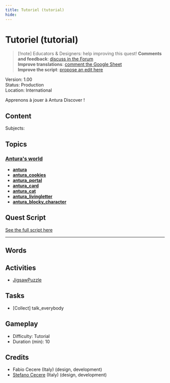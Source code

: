```yaml
---
title: Tutoriel (tutorial)
hide:
---
```


# Tutoriel (tutorial)
> [!note] Educators & Designers: help improving this quest!
> **Comments and feedback**: [discuss in the Forum](https://antura.discourse.group/t/quest-tutorial/41)  
> **Improve translations**: [comment the Google Sheet](https://docs.google.com/spreadsheets/d/1FPFOy8CHor5ArSg57xMuPAG7WM27-ecDOiU-OmtHgjw/edit?gid=631129787#gid=631129787)  
> **Improve the script**: [propose an edit here](https://github.com/vgwb/Antura/blob/main/Assets/_discover/_quests/_TUTORIAL/Tutorial%20-%20Yarn%20Script.yarn)  

Version: 1.00  
Status: Production  
Location: International

Apprenons à jouer à Antura Discover !

## Content
Subjects: 


## Topics
### [Antura's world](../../topics/index.md#antura-world)

  - **[antura](../../cards/index.md#antura)**  
  - **[antura_cookies](../../cards/index.md#antura_cookies)**  
  - **[antura_portal](../../cards/index.md#antura_portal)**  
  - **[antura_card](../../cards/index.md#antura_card)**  
  - **[antura_cat](../../cards/index.md#antura_cat)**  
  - **[antura_livingletter](../../cards/index.md#antura_livingletter)**  
  - **[antura_blocky_character](../../cards/index.md#antura_blocky_character)**  

## Quest Script

[See the full script here](./tutorial-script.md)

---

## Words
## Activities
- [JigsawPuzzle](../../activities/index.md#JigsawPuzzle)

## Tasks
- [Collect] talk_everybody
## Gameplay
- Difficulty: Tutorial
- Duration (min): 10
## Credits
- Fabio Cecere (Italy) (design, development)
- [Stefano Cecere](https://stefanocecere.com) (Italy) (design, development)
